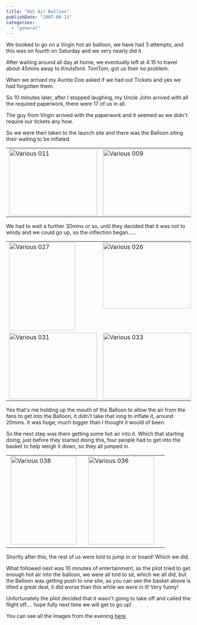 ```yaml
---
title: "Hot Air Balloon"
publishDate: "2007-08-13"
categories: 
  - "general"
---
```


We booked to go on a Virgin hot air balloon, we have had 3 attempts, and this was on fourth on Saturday and we very nearly did it.

After waiting around all day at home, we eventually left at 4:15 to travel about 45mins away to Knutsford. TomTom, got us their no problem.

When we arrived my Auntie Doe asked if we had out Tickets and yes we had forgotten them.

So 10 minutes later, after I stopped laughing, my Uncle John arrived with all the required paperwork, there were 17 of us in all.

The guy from Virgin arrived with the paperwork and it seemed as we didn't require our tickets any how.

So we were then taken to the launch site and there was the Balloon siting their waiting to be inflated.

<table cellspacing="0" cellpadding="2" width="400" border="0"><tbody><tr><td valign="top" width="200"><a href="https://ramberlinggeek.co.uk/wp-content/uploads/2007/08/various-011.jpg"><img style="border-right:0;border-top:0;border-left:0;border-bottom:0;" height="180" alt="Various 011" src="https://ramberlinggeek.co.uk/wp-content/uploads/2007/08/various-011-thumb.jpg" width="240" border="0"></a></td><td valign="top" width="200"><a href="https://ramberlinggeek.co.uk/wp-content/uploads/2007/08/various-011.jpg"></a><a href="https://ramberlinggeek.co.uk/wp-content/uploads/2007/08/various-009.jpg"><img style="border-right:0;border-top:0;border-left:0;border-bottom:0;" height="180" alt="Various 009" src="https://ramberlinggeek.co.uk/wp-content/uploads/2007/08/various-009-thumb.jpg" width="240" border="0"></a></td></tr></tbody></table>

We had to wait a further 30mins or so, until they decided that it was not to windy and we could go up, so the inflection began.....

<table cellspacing="0" cellpadding="2" width="400" border="0"><tbody><tr><td valign="top" width="200"><a href="https://ramberlinggeek.co.uk/wp-content/uploads/2007/08/various-027.jpg"><img style="border-right:0;border-top:0;border-left:0;border-bottom:0;" height="240" alt="Various 027" src="https://ramberlinggeek.co.uk/wp-content/uploads/2007/08/various-027-thumb.jpg" width="180" border="0"></a></td><td valign="top" width="200"><a href="https://ramberlinggeek.co.uk/wp-content/uploads/2007/08/various-026.jpg"><img style="border-right:0;border-top:0;border-left:0;border-bottom:0;" height="180" alt="Various 026" src="https://ramberlinggeek.co.uk/wp-content/uploads/2007/08/various-026-thumb.jpg" width="240" border="0"></a></td></tr><tr><td valign="top" width="200"><a href="https://ramberlinggeek.co.uk/wp-content/uploads/2007/08/various-031.jpg"><img style="border-right:0;border-top:0;border-left:0;border-bottom:0;" height="180" alt="Various 031" src="https://ramberlinggeek.co.uk/wp-content/uploads/2007/08/various-031-thumb.jpg" width="240" border="0"></a></td><td valign="top" width="200"><a href="https://ramberlinggeek.co.uk/wp-content/uploads/2007/08/various-033.jpg"><img style="border-right:0;border-top:0;border-left:0;border-bottom:0;" height="180" alt="Various 033" src="https://ramberlinggeek.co.uk/wp-content/uploads/2007/08/various-033-thumb.jpg" width="240" border="0"></a></td></tr></tbody></table>

Yes that's me holding up the mouth of the Balloon to allow the air from the fans to get into the Balloon, it didn't take that long to inflate it, around 20mins. It was huge, much bigger than I thought it would of been.

So the next step was them getting some hot air into it. Which that starting doing, just before they started doing this, four people had to get into the basket to help weigh it down, so they all jumped in.

<table cellspacing="0" cellpadding="2" width="400" border="0"><tbody><tr><td valign="top" width="200">&nbsp;<a href="https://ramberlinggeek.co.uk/wp-content/uploads/2007/08/various-038.jpg"><img style="border-right:0;border-top:0;border-left:0;border-bottom:0;" height="240" alt="Various 038" src="https://ramberlinggeek.co.uk/wp-content/uploads/2007/08/various-038-thumb.jpg" width="180" border="0"></a></td><td valign="top" width="200"><a href="https://ramberlinggeek.co.uk/wp-content/uploads/2007/08/various-038.jpg"></a><a href="https://ramberlinggeek.co.uk/wp-content/uploads/2007/08/various-036.jpg"><img style="border-right:0;border-top:0;border-left:0;border-bottom:0;" height="240" alt="Various 036" src="https://ramberlinggeek.co.uk/wp-content/uploads/2007/08/various-036-thumb.jpg" width="180" border="0"></a></td></tr></tbody></table>

Shortly after this, the rest of us were told to jump in or board! Which we did.

What followed next was 10 minutes of entertainment, as the pilot tried to get enough hot air into the balloon, we were all told to sit, which we all did, but the Balloon was getting push to one site, as you can see the basket above is tilted a great deal, it did worse than this while we were in it! Very funny!

Unfortunately the pilot decided that it wasn't going to take off and called the flight off.... hope fully next time we will get to go up!

You can see all the images from the evening [here](https://cid-8c91065ddd2529e3.skydrive.live.com/self.aspx/Public/).
